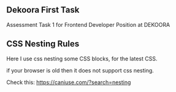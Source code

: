 ## Dekoora First Task

Assessment Task 1 for Frontend Developer Position at DEKOORA

## CSS Nesting Rules

Here I use css nesting some CSS blocks, for the latest CSS.

if your browser is old then it does not support css nesting.

Check this: https://caniuse.com/?search=nesting

